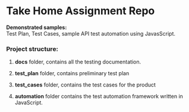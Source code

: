 # Take Home Assignment Repo

**Demonstrated samples:**  
Test Plan, Test Cases, sample API test automation using JavasScript.  

### Project structure:

1. **docs** folder, contains all the testing documentation.  
  1. **test_plan** folder, contains preliminary test plan  
  2. **test_cases** folder, contains the test cases for the product  
    
2. **automation** folder contains the test automation framework written in JavaScript. 
